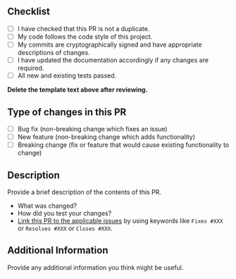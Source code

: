 ## Checklist
- [ ] I have checked that this PR is not a duplicate.
- [ ] My code follows the code style of this project.
- [ ] My commits are cryptographically signed and have appropriate descriptions of changes.
- [ ] I have updated the documentation accordingly if any changes are required.
- [ ] All new and existing tests passed.

**Delete the template text above after reviewing.**

## Type of changes in this PR

<!--- What type of change does your code introduce? Put an `x` in the box that applies. 
Please don't combine bug fixes and feature enhancements in a single PR. -->

- [ ] Bug fix (non-breaking change which fixes an issue)
- [ ] New feature (non-breaking change which adds functionality)
- [ ] Breaking change (fix or feature that would cause existing functionality to change)

## Description
Provide a brief description of the contents of this PR.

* What was changed? 
* How did you test your changes?
* [Link this PR to the applicable issues](https://help.github.com/en/github/managing-your-work-on-github/linking-a-pull-request-to-an-issue#linking-a-pull-request-to-an-issue-using-a-keyword) 
by using keywords like `Fixes #XXX` or `Resolves #XXX` or `Closes #XXX`.

## Additional Information
Provide any additional information you think might be useful.
